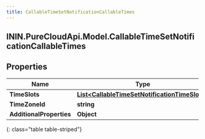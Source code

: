 ```yaml
---
title: CallableTimeSetNotificationCallableTimes
---
```

## ININ.PureCloudApi.Model.CallableTimeSetNotificationCallableTimes

## Properties

|Name | Type | Description | Notes|
|------------ | ------------- | ------------- | -------------|
| **TimeSlots** | [**List&lt;CallableTimeSetNotificationTimeSlots&gt;**](CallableTimeSetNotificationTimeSlots.html) |  | [optional] |
| **TimeZoneId** | **string** |  | [optional] |
| **AdditionalProperties** | **Object** |  | [optional] |
{: class="table table-striped"}


